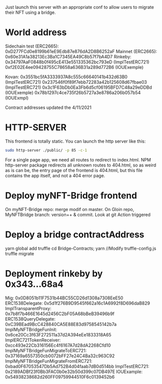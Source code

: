 Just launch this server with an appropriate conf to allow users to migrate their NFT using a bridge.

# World address
Sidechain test (ERC2665): 0xD277FCd0e8199b61eE9Edb87e876dA2D8B6252aF
Mainnet (ERC2665): 0x60e31A1a38213Ec3Ba1C7345EA49C8b57f7bA4D7
Rinkeby: 0x34797AaF0848b0f495cE413e551335362bc793eD (ImplTestERC721)
  0xf2E02E4ee09428755C78658a636B31a289d772B6 (IOUExemple)


Kovan: 0x3551bc5fA3333937A8c555c66640141b432d63B0 (ImplTestERC721)
      0x237546f0f89f7ebb72283a42b125608d67fbae03 (ImplTestERC721)
  0x3c1F63bDb0Ea3Fb6d5cf06195BFD7C48a29eDDBd (IOUExemple)
  0x78b1297c4ce735f26b5727a3e8786a206b057b54 (IOUExmpl)

Contract addresses updated the 4/11/2021

# HTTP-SERVER
This frontend is totally static. You can launch the http server like this:
``` bash
sudo http-server ./public/ -p 85 -c-1
```
For a single page app, we need all routes to redirect to index.html. NPM http-server package redirects all unknown routes to 404.html, so as weird as is can be, the entry page of the frontend is 404.html, but this file contains the app itself, and not a 404 error page.

# Deploy myNFT-Bridge frontend
On myNFT-Bridge repo: merge modif on master.
On Gloin repo, MyNFTBridge branch: version++ & commit.
  Look at git Action triggered

# Deploy a bridge contractAddress
yarn global add truffle
cd Bridge-Contracts; yarn
//Modify truffle-config.js
truffle migrate

# Deployment rinkeby by 0x343...68a4
Mig: 0x0D8051b11F7531b44BC55CD26d1308a7308EeE50
ERC1538Delegate: 0x5d1f276B9D9545f662a16c1A6992f8D696daB829
ImplTransparentProxy: 0x7b8f7b466E1645d2456C2bF05A68bBeB39496b9f
ERC1538QueryDelegate: 0xC39BEad9BcC428840CA5E88E83d9758545142b7a
ImplMyNFTBridgeFunInit: 0x6ce20Cc3f63F272511a37d2A394eEe1833318A65
ImplERC721TokenReceiver: 0xcc493e22Cb316156Ec4f6167A7d28dA2268Cfd10
ImplMyNFTBridgeFunMigrateToERC721: 0x37169a6557350cb0072bFF27e24C4Ba32c963C92
ImplMyNFTBridgeFunMigrateFromERC721: 0xbad0F67053547Db5Ad752B4d04faab7dB0d514bb
ImplTestERC721: 0x2189ADBf23f0Bb3FAC0b0e32b50d399c07DB497E
IOUExample: 0x54938238682d260FF09759944510F6c0139452b6
